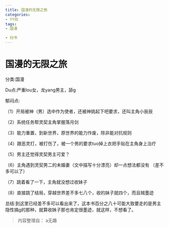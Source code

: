 ```yaml
---
title: 国漫的无限之旅
categories:
- YY向
tags:
- 国漫

- 扫书
---
```

# 国漫的无限之旅
分类:国漫

Du点:严重lou女，龙yang男主，舔g

郁闷点:

（1）开局被神（男）选中作为使者，还被神挑起下吧要求，还叫主角小辰辰

（2）系统任务帮灵契主角掌握落月剑

（3）能力重置，到新世界，原世界的能力作废，除非能对抗规则

（4）跟恶灵打，被打伤了，被一个男的要求tuo掉上衣把手贴在主角身上治疗

（5）男主还觉得灵契男主可爱？

（6）主角遇到灵契男二的未婚妻（文中描写十分漂亮）却一点想法都没有
（差不多可以了）

（7）跳着看了一下，主角就没想过收妹子

（8）直接跳了结局，穿越世界差不多七八个，收的妹子就四个，而且贼墨迹

总结:到这里已经差不多可以看出来了，这本书百分之八十可能大致要走的是男主隐性搞g的那种，就算收妹子那也肯定很墨迹，就这样，不想看了。


> 内容整理自： a无趣
